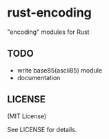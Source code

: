 rust-encoding
=============

"encoding" modules for Rust

TODO
----

* write base85(ascii85) module
* documentation

LICENSE
-------

(MIT License)

See LICENSE for details.
